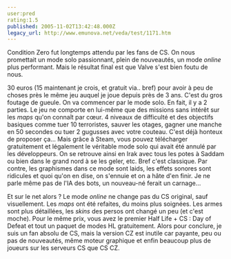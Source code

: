 ```yaml
---
user:pred
rating:1.5
published: 2005-11-02T13:42:48.000Z
legacy_url: http://www.emunova.net/veda/test/1171.htm
---
```

Condition Zero fut longtemps attendu par les fans de CS. On nous promettait un mode solo passionnant, plein de nouveautés, un mode _online_ plus performant. Mais le résultat final est que Valve s'est bien foutu de nous.  

  

30 euros (15 maintenant je crois, et gratuit via.. bref) pour avoir à peu de choses près le même jeu auquel je joue depuis près de 3 ans. C'est du gros foutage de gueule. On va commencer par le mode solo. En fait, il y a 2 parties. Le jeu ne comporte en lui-même que des missions sans intérêt sur les _maps_ qu'on connaît par cœur. 4 niveaux de difficulté et des objectifs basiques comme tuer 10 terroristes, sauver les otages, gagner une manche en 50 secondes ou tuer 2 gugusses avec votre couteau. C'est déjà honteux de proposer ça... Mais grâce à Steam, vous pouvez télécharger gratuitement et légalement le véritable mode solo qui avait été annulé par les développeurs. On se retrouve ainsi en Irak avec tous les potes à Saddam ou bien dans le grand nord à se les geler, etc. Bref c'est classique. Par contre, les graphismes dans ce mode sont laids, les effets sonores sont ridicules et quoi qu'on en dise, on s'ennuie et on a hâte d'en finir. Je ne parle même pas de l'IA des bots, un nouveau-né ferait un carnage...  

  

Et sur le net alors ? Le mode _online_ ne change pas du CS original, sauf visuellement. Les _maps_ ont été refaites, du moins plus soignées. Les armes sont plus détaillées, les _skins_ des persos ont changé un peu (et c'est moche). Pour le même prix, vous avez le premier Half Life + CS : Day of Defeat et tout un paquet de modes HL gratuitement. Alors pour conclure, je suis un fan absolu de CS, mais la version CZ est inutile car payante, peu ou pas de nouveautés, même moteur graphique et enfin beaucoup plus de joueurs sur les serveurs CS que CS CZ.